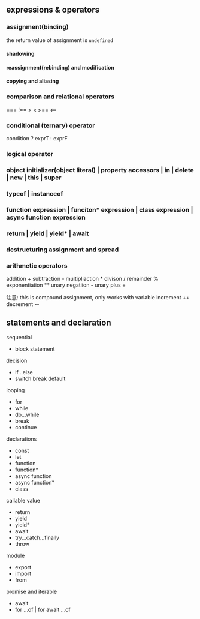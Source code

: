 ## expressions & operators

### assignment(binding)

the return value of assignment is `undefined`



#### shadowing
#### reassignment(rebinding) and modification
#### copying and aliasing

### comparison and relational operators

=== !== > < >== <==

### conditional (ternary) operator

condition ? exprT : exprF 

### logical operator

### object initializer(object literal) | property accessors | in | delete | new | this | super

### typeof | instanceof

### function expression | funciton* expression | class expression | async function expression

### return | yield | yield* | await

### destructuring assignment and spread

### arithmetic operators

addition +
subtraction -
multipliaction *
divison /
remainder %
exponentiation **
unary negatiion -
unary plus +

注意: this is compound assignment, only works with variable
increment ++
decrement --



## statements and declaration

sequential

- block statement

decision

- if...else
- switch break default


looping

- for 
- while
- do...while
- break
- continue


  
declarations

- const
- let
- function
- function*
- async function
- async function*
- class

callable value

- return
- yield
- yield*
- await
- try...catch...finally
- throw

module

- export
- import
- from

promise and iterable

- await
- for ...of | for await ...of  
